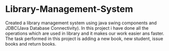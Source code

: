 # Library-Management-System
Created a library management system using java swing components and JDBC(Java Database Connectivity).
In this project i have done all the operations which are used in library and it makes our work easier ans faster.
The task performed in this project is adding a new book, new student, issue books and return books.
